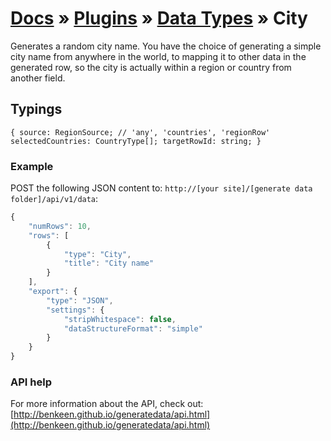 # [Docs](../../../../../docs/README.md) &raquo; [Plugins](../../README.md) &raquo; [Data Types](../README.md) &raquo; City

Generates a random city name. You have the choice of generating a simple city name from anywhere in the world, to mapping
it to other data in the generated row, so the city is actually within a region or country from another field.

## Typings

`
{
    source: RegionSource; // 'any', 'countries', 'regionRow'
    selectedCountries: CountryType[];
    targetRowId: string;
}
`



### Example

POST the following JSON content to: `http://[your site]/[generate data folder]/api/v1/data`:

```javascript
{
    "numRows": 10,
    "rows": [
        {
            "type": "City",
            "title": "City name"
        }
    ],
    "export": {
        "type": "JSON",
        "settings": {
            "stripWhitespace": false,
            "dataStructureFormat": "simple"
        }
    }
}
```

### API help

For more information about the API, check out:
[http://benkeen.github.io/generatedata/api.html](http://benkeen.github.io/generatedata/api.html)
